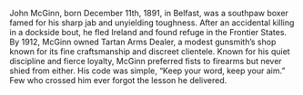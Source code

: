 John McGinn, born December 11th, 1891, in Belfast, was a southpaw boxer famed for his sharp jab and unyielding toughness. After an accidental killing in a dockside bout, he fled Ireland and found refuge in the Frontier States. By 1912, McGinn owned Tartan Arms Dealer, a modest gunsmith’s shop known for its fine craftsmanship and discreet clientele. Known for his quiet discipline and fierce loyalty, McGinn preferred fists to firearms but never shied from either. His code was simple, “Keep your word, keep your aim.” Few who crossed him ever forgot the lesson he delivered.
